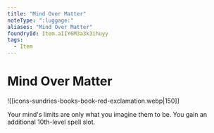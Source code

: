 ```yaml
---
title: "Mind Over Matter"
noteType: ":luggage:"
aliases: "Mind Over Matter"
foundryId: Item.aIIY6M3a3k3ihuyy
tags:
  - Item
---
```


# Mind Over Matter
![[icons-sundries-books-book-red-exclamation.webp|150]]

Your mind's limits are only what you imagine them to be. You gain an additional 10th-level spell slot.
